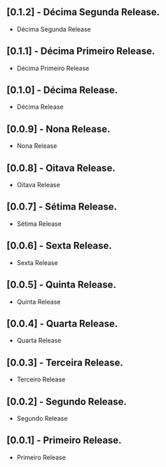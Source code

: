  
## [0.1.2] - Décima Segunda Release.

* Décima Segunda Release
 

## [0.1.1] - Décima Primeiro Release.

* Décima Primeiro Release

## [0.1.0] - Décima Release.

* Décima Release

## [0.0.9] - Nona Release.

* Nona Release

## [0.0.8] - Oitava Release.

* Oitava Release

## [0.0.7] - Sétima Release.

* Sétima Release

 ## [0.0.6] - Sexta Release.

* Sexta Release

## [0.0.5] - Quinta Release.

* Quinta Release

## [0.0.4] - Quarta Release.

* Quarta Release

## [0.0.3] - Terceira Release.

* Terceiro Release

## [0.0.2] - Segundo Release.

* Segundo Release

## [0.0.1] - Primeiro Release.

* Primeiro Release